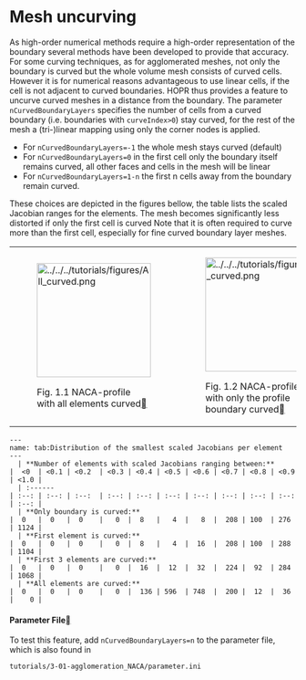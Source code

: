 # Mesh uncurving

As high-order numerical methods require a high-order representation of the boundary several methods have been developed to provide that accuracy. For some curving techniques, as for agglomerated meshes, not only the boundary is curved but the whole volume mesh consists of curved cells. However it is for numerical reasons advantageous to use linear cells, if the cell is not adjacent to curved boundaries. HOPR thus provides a feature to uncurve curved meshes in a distance from the boundary. The parameter `nCurvedBoundaryLayers` specifies the number of cells from a curved boundary (i.e. boundaries with `curveIndex>0`) stay curved, for the rest of the mesh a (tri-)linear mapping using only the corner nodes is applied.

- For `nCurvedBoundaryLayers=-1` the whole mesh stays curved (default)
- For `nCurvedBoundaryLayers=0` in the first cell only the boundary itself remains curved, all other faces and cells in the mesh will be linear
- For `nCurvedBoundaryLayers=1-n` the first n cells away from the boundary remain curved.

These choices are depicted in the figures bellow, the table lists the scaled Jacobian ranges for the elements. The mesh becomes significantly less distorted if only the first cell is curved Note that it is often required to curve more than the first cell, especially for fine curved boundary layer meshes.

<table align="center" style="width:100%">
  <tr>
    <td style="width:25%">
        <figure id="fig-all-curved">
        <a class="reference internal image-reference" href="../../../tutorials/figures/All_curved.png"><img alt="../../../tutorials/figures/All_curved.png" src="../../../tutorials/figures/All_curved.png" style="height: 200px;" /></a>
        <figcaption>
        <p><span class="caption-number">Fig. 1.1 </span><span class="caption-text">NACA-profile with all elements curved</span><a class="headerlink" href="#fig-all-curved" title="Permalink to this image"></a></p>
        </figcaption>
        </figure>
    </td>
    <td style="width:25%">
        <figure id="fig-0-curved">
        <a class="reference internal image-reference" href="../../../tutorials/figures/0_curved.png"><img alt="../../../tutorials/figures/0_curved.png" src="../../../tutorials/figures/0_curved.png" style="height: 200px;" /></a>
        <figcaption>
        <p><span class="caption-number">Fig. 1.2 </span><span class="caption-text">NACA-profile with only the profile boundary curved</span><a class="headerlink" href="#fig-0-curved" title="Permalink to this image"></a></p>
        </figcaption>
        </figure>
    </td>
    <td style="width:25%">
        <figure id="fig-1-curved">
        <a class="reference internal image-reference" href="../../../tutorials/figures/1_curved.png"><img alt="../../../tutorials/figures/1_curved.png" src="../../../tutorials/figures/1_curved.png" style="height: 200px;" /></a>
        <figcaption>
        <p><span class="caption-number">Fig. 1.3 </span><span class="caption-text">NACA-profile with the first cell curved</span><a class="headerlink" href="#fig-1-curved" title="Permalink to this image"></a></p>
        </figcaption>
        </figure>
    </td>
    <td style="width:25%">
        <figure id="fig-3-curved">
        <a class="reference internal image-reference" href="../../../tutorials/figures/3_curved.png"><img alt="../../../tutorials/figures/3_curved.png" src="../../../tutorials/figures/3_curved.png" style="height: 200px;" /></a>
        <figcaption>
        <p><span class="caption-number">Fig. 1.4 </span><span class="caption-text">NACA-profile with the first three cells curved</span><a class="headerlink" href="#fig-3-curved" title="Permalink to this image"></a></p>
        </figcaption>
        </figure>
    </td>
  </tr>
</table>

```{table} Distribution of the smallest scaled Jacobians per element.
---
name: tab:Distribution of the smallest scaled Jacobians per element 
---
  | **Number of elements with scaled Jacobians ranging between:**      |  <0  | <0.1 | <0.2  | <0.3 | <0.4 | <0.5 | <0.6 | <0.7 | <0.8 | <0.9 | <1.0 |  
  | :------                                                            | :--: | :--: | :--:  | :--: | :--: | :--: | :--: | :--: | :--: | :--: | :--: |
  | **Only boundary is curved:**                                       |  0   |  0   |  0    |   0  |  8   |   4  |   8  |  208 | 100  | 276  | 1124 |
  | **First element is curved:**                                       |  0   |  0   |  0    |   0  |  8   |   4  |  16  |  208 | 100  | 288  | 1104 |
  | **First 3 elements are curved:**                                   |  0   |  0   |  0    |   0  |  16  |  12  |  32  |  224 |  92  | 284  | 1068 | 
  | **All elements are curved:**                                       |  0   |  0   |  0    |   0  |  136 | 596  | 748  |  200 |  12  |  36  |    0 |
```

<h4>Parameter File<a class="headerlink" href="#parameter-file" title="Permalink to this heading"></a></h4>

To test this feature, add `nCurvedBoundaryLayers=n` to the parameter file, which is also found in

    tutorials/3-01-agglomeration_NACA/parameter.ini